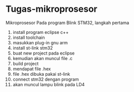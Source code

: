 # Tugas-mikroprosesor
Mikroprosesor
Pada program Blink STM32, langkah pertama 
1. install program eclipse c++
2. install toolchain
3. masukkan plug-in gnu arm
4. install st-link stm32
5. buat new project pada eclipse
6. kemudian akan muncul file .c
7. build project
8. mendapat file .hex
9. file .hex dibuka pakai st-link
10. connect stm32 dengan program
11. akan muncul lampu blink pada LD4

